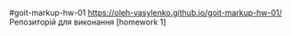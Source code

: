 #goit-markup-hw-01 https://oleh-vasylenko.github.io/goit-markup-hw-01/ Репозиторій для виконання
[homework 1]

